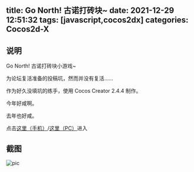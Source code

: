 title: Go North! 古诺打砖块~
date: 2021-12-29 12:51:32
tags: [javascript,cocos2dx]
categories: Cocos2d-X
---

## 说明
Go North! 古诺打砖块小游戏~

为论坛复活准备的投稿坑，然而并没有复活……

作为好久没填坑的练手，使用 Cocos Creator 2.4.4 制作。

今年好咸啊。

去年也好咸。

点击[这里（手机）](http://www.surebrz.com/origin/go-north)/[这里（PC）](http://www.surebrz.com/origin/go-north/pc)进入

## 截图

![pic](/origin/go-north/img/pic.png)

